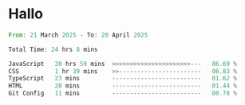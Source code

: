 # Hallo
<!--START_SECTION:waka-->

```rust
From: 21 March 2025 - To: 20 April 2025

Total Time: 24 hrs 8 mins

JavaScript   20 hrs 59 mins  >>>>>>>>>>>>>>>>>>>>>>---   86.69 %
CSS          1 hr 39 mins    >>-----------------------   06.83 %
TypeScript   23 mins         -------------------------   01.62 %
HTML         20 mins         -------------------------   01.44 %
Git Config   11 mins         -------------------------   00.78 %
```

<!--END_SECTION:waka-->
